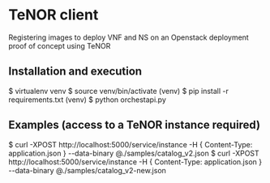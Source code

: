 # TeNOR client

Registering images to deploy VNF and NS on an Openstack deployment proof of concept using TeNOR

## Installation and execution

$ virtualenv venv
$ source venv/bin/activate
(venv) $ pip install -r requirements.txt
(venv) $ python orchestapi.py

## Examples (access to a TeNOR instance required)

$ curl -XPOST http://localhost:5000/service/instance -H { Content-Type: application.json } --data-binary @./samples/catalog_v2.json
$ curl -XPOST http://localhost:5000/service/instance -H { Content-Type: application.json } --data-binary @./samples/catalog_v2-new.json

